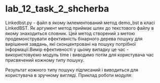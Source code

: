 # lab_12_task_2_shcherba
Linkedbst.py - файл в якому імлементований метод demo_bst в класі LinkedBST. Як аргумент метод приймає шлях до текстового файлу в якому знаходиться словник. Цей метод створений з метою продемонструвати ефективність бінарного дерева пошуку для вирішення завдань, які сконцентровані на пошуку потрібної інформації.Вимір ефективності у цьому випадку це час - використовуємо модуль time і виводимо потім для користувача час присвячений кожному типу пошуку.

Результат кожного типу пошуку підписаний і виводиться для користувача в зручному вигляді.
Приклад роботи модуля:
